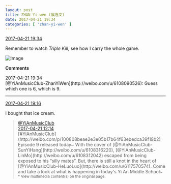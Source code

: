 ```yaml
---
layout: post
title: ZHAN Yi-wen (展逸文)
date: 2017-04-21 19:34
categories: [ 'zhan-yi-wen' ]
---
```


<div class="weibo-info">
  <a href="http://weibo.com/6108090526/EFyT45mbS">2017-04-21 19:34</a>
</div>

Remember to watch *Triple Kill*, see how I carry the whole game.

<!-- more -->

![Image](http://wx2.sinaimg.cn/mw690/006FmVn8ly1feuj5432ndj30qo0zkqaa.jpg)

**Comments**

<div class="weibo-info">2017-04-21 19:34</div>
[@YiAnMusicClub-ZhanYiWen](http://weibo.com/u/6108090526): Guess which one is 6, which is 9.

---

<div class="weibo-info">
  <a href="http://weibo.com/6108090526/EFgWMrr9v">2017-04-21 19:16</a>
</div>

I bought that ice cream.

> <div class="weibo-post-name">
>   <a href="http://weibo.com/u/6094546964">@YiAnMusicClub</a>
> </div>
> <div class="weibo-info">
>   <a href="http://weibo.com/6094546964/EFw0j4RVY">2017-04-21 12:14</a>
> </div>
> [#YiAnMusicClub](http://weibo.com/p/100808beae2e3e05b17b64f63ebedca39f19b2) Episode 9 released today~ With the cover of [@YiAnMusicClub-SunYiHang](http://weibo.com/u/6108316220), [@YiAnMusicClub-LinMo](http://weibo.com/u/6108312042) escaped from being exposed to his “silly mates”. But, there is still a knot in the heart of [@YiAnMusicClub-HeLuoLuo](http://weibo.com/u/6117570574). Come and take a look at what is happening in today's Yi An Middle School~  
> <small>* View multimedia content(s) on the original page.</small>

